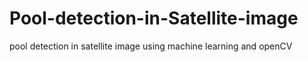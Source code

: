 # Pool-detection-in-Satellite-image
pool detection in satellite image using machine learning and openCV

